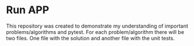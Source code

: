 # Run APP
This repository was created to demonstrate my understanding of 
important problems/algorithms and pytest. For each problem/algorithm
there will be two files. One file with the solution and another file
with the unit tests. 